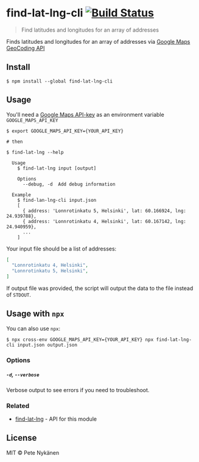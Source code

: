# find-lat-lng-cli [![Build Status](https://travis-ci.org/motleyagency/find-lat-lng-cli.svg?branch=master)](https://travis-ci.org/motleyagency/find-lat-lng-cli)

> Find latitudes and longitudes for an array of addresses

Finds latitudes and longitudes for an array of addresses via [Google Maps GeoCoding API](https://developers.google.com/maps/documentation/geocoding/intro#geocoding)

## Install

```
$ npm install --global find-lat-lng-cli
```

## Usage

You'll need a [Google Maps API-key](https://developers.google.com/maps/documentation/javascript/get-api-key) as an environment variable `GOOGLE_MAPS_API_KEY`

```
$ export GOOGLE_MAPS_API_KEY={YOUR_API_KEY} 
 
# then

$ find-lat-lng --help

  Usage
    $ find-lat-lng input [output]

    Options
      --debug, -d  Add debug information

  Example
    $ find-lan-lng-cli input.json
    [
      { address: 'Lonnrotinkatu 5, Helsinki', lat: 60.166924, lng: 24.939788},
      { address: 'Lonnrotinkatu 4, Helsinki', lat: 60.167142, lng: 24.940959},
      ...
    ]
```

Your input file should be a list of addresses:

```json
[
  "Lonnrotinkatu 4, Helsinki",
  "Lonnrotinkatu 5, Helsinki",
]
```

If output file was provided, the script will output the data to the file instead of `STDOUT`.

## Usage with `npx`

You can also use `npx`:

```
$ npx cross-env GOOGLE_MAPS_API_KEY={YOUR_API_KEY} npx find-lat-lng-cli input.json output.json
```

### Options

##### `-d`, `--verbose`

Verbose output to see errors if you need to troubleshoot.

### Related

- [find-lat-lng](https://github.com/motleyagency/find-lat-lng) - API for this module

## License

MIT © Pete Nykänen
